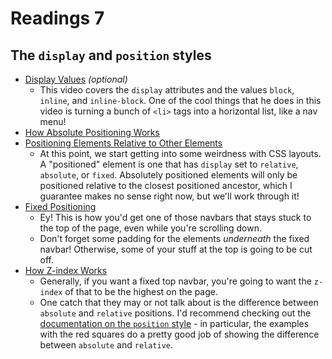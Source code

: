 # Readings 7

## The `display` and `position` styles

-   [Display Values](https://teamtreehouse.com/library/css-basics/the-box-model/display-values) _(optional)_
    -   This video covers the `display` attributes and the values `block`, `inline`, and `inline-block`. One of the cool things that he does in this video is turning a bunch of `<li>` tags into a horizontal list, like a nav menu!
-   [How Absolute Positioning Works](https://teamtreehouse.com/library/css-layout-basics/positioning-page-content/how-absolute-positioning-works)
-   [Positioning Elements Relative to Other Elements](https://teamtreehouse.com/library/css-layout-basics/positioning-page-content/positioning-elements-relative-to-other-elements)
    -   At this point, we start getting into some weirdness with CSS layouts. A "positioned" element is one that has `display` set to `relative`, `absolute`, or `fixed`. Absolutely positioned elements will only be positioned relative to the closest positioned ancestor, which I guarantee makes no sense right now, but we'll work through it!
-   [Fixed Positioning](https://teamtreehouse.com/library/css-layout-basics/positioning-page-content/fixed-positioning)
    -   Ey! This is how you'd get one of those navbars that stays stuck to the top of the page, even while you're scrolling down.
    -   Don't forget some padding for the elements _underneath_ the fixed navbar! Otherwise, some of your stuff at the top is going to be cut off.
-   [How Z-index Works](https://teamtreehouse.com/library/css-layout-basics/positioning-page-content/how-zindex-works)
    -   Generally, if you want a fixed top navbar, you're going to want the `z-index` of that to be the highest on the page.
    -   One catch that they may or not talk about is the difference between `absolute` and `relative` positions. I'd recommend checking out the [documentation on the `position` style](https://developer.mozilla.org/en-US/docs/Web/CSS/position#Relative_positioning) - in particular, the examples with the red squares do a pretty good job of showing the difference between `absolute` and `relative`.
